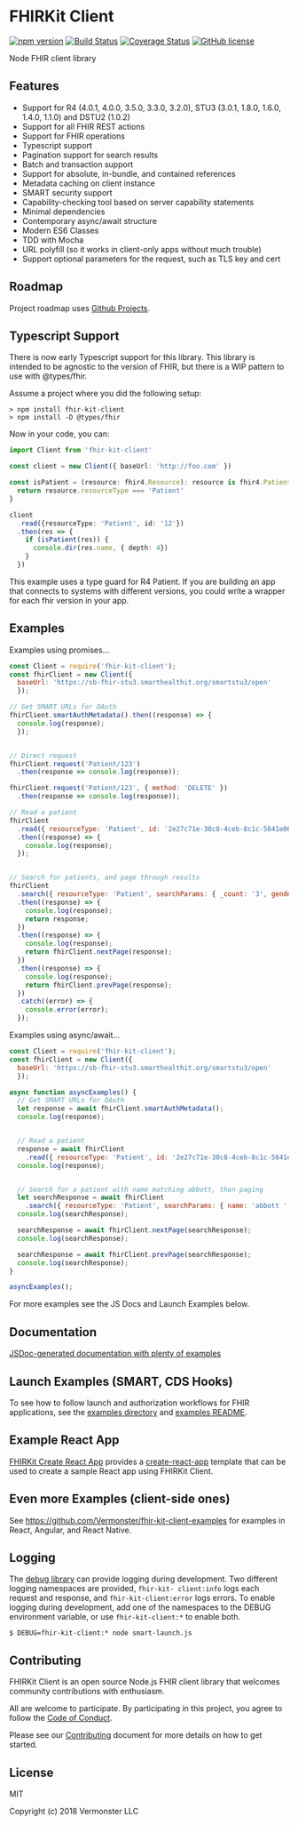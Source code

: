 # FHIRKit Client
[![npm version](https://badge.fury.io/js/fhir-kit-client.svg)](https://badge.fury.io/js/fhir-kit-client)
[![Build Status](https://github.com/Vermonster/fhir-kit-client/actions/workflows/node.js.yml/badge.svg)](https://github.com/Vermonster/fhir-kit-client/actions/workflows/node.js.yml)
[![Coverage Status](https://coveralls.io/repos/github/Vermonster/fhir-kit-client/badge.svg?branch=master)](https://coveralls.io/github/Vermonster/fhir-kit-client?branch=master)
[![GitHub license](https://img.shields.io/github/license/Vermonster/fhir-kit-client.svg)](https://github.com/Vermonster/fhir-kit-client/blob/master/LICENSE)

Node FHIR client library

## Features

* Support for R4 (4.0.1, 4.0.0, 3.5.0, 3.3.0, 3.2.0), STU3 (3.0.1, 1.8.0, 1.6.0, 1.4.0, 1.1.0) and DSTU2 (1.0.2)
* Support for all FHIR REST actions
* Support for FHIR operations
* Typescript support
* Pagination support for search results
* Batch and transaction support
* Support for absolute, in-bundle, and contained references
* Metadata caching on client instance
* SMART security support
* Capability-checking tool based on server capability statements
* Minimal dependencies
* Contemporary async/await structure
* Modern ES6 Classes
* TDD with Mocha
* URL polyfill (so it works in client-only apps without much trouble)
* Support optional parameters for the request, such as TLS key and cert

## Roadmap

Project roadmap uses [Github Projects](https://github.com/Vermonster/fhir-kit-client/projects/1).

## Typescript Support

There is now early Typescript support for this library. This library is
intended to be agnostic to the version of FHIR, but there is a WIP pattern to
use with @types/fhir.

Assume a project where you did the following setup:
```
> npm install fhir-kit-client
> npm install -D @types/fhir
```

Now in your code, you can:

```typescript
import Client from 'fhir-kit-client'

const client = new Client({ baseUrl: 'http://foo.com' })

const isPatient = (resource: fhir4.Resource): resource is fhir4.Patient => {
  return resource.resourceType === 'Patient'
}

client
  .read({resourceType: 'Patient', id: '12'})
  .then(res => {
    if (isPatient(res)) {
      console.dir(res.name, { depth: 4})
    }
  })
```

This example uses a type guard for R4 Patient. If you are building an app that
connects to systems with different versions, you could write a wrapper for each
fhir version in your app.

## Examples

Examples using promises...

```javascript
const Client = require('fhir-kit-client');
const fhirClient = new Client({
  baseUrl: 'https://sb-fhir-stu3.smarthealthit.org/smartstu3/open'
  });

// Get SMART URLs for OAuth
fhirClient.smartAuthMetadata().then((response) => {
  console.log(response);
  });


// Direct request
fhirClient.request('Patient/123')
  .then(response => console.log(response));

fhirClient.request('Patient/123', { method: 'DELETE' })
  .then(response => console.log(response));

// Read a patient
fhirClient
  .read({ resourceType: 'Patient', id: '2e27c71e-30c8-4ceb-8c1c-5641e066c0a4' })
  .then((response) => {
    console.log(response);
  });


// Search for patients, and page through results
fhirClient
  .search({ resourceType: 'Patient', searchParams: { _count: '3', gender: 'female' } })
  .then((response) => {
    console.log(response);
    return response;
  })
  .then((response) => {
    console.log(response);
    return fhirClient.nextPage(response);
  })
  .then((response) => {
    console.log(response);
    return fhirClient.prevPage(response);
  })
  .catch((error) => {
    console.error(error);
  });
```

Examples using async/await...

```javascript
const Client = require('fhir-kit-client');
const fhirClient = new Client({
  baseUrl: 'https://sb-fhir-stu3.smarthealthit.org/smartstu3/open'
  });

async function asyncExamples() {
  // Get SMART URLs for OAuth
  let response = await fhirClient.smartAuthMetadata();
  console.log(response);


  // Read a patient
  response = await fhirClient
    .read({ resourceType: 'Patient', id: '2e27c71e-30c8-4ceb-8c1c-5641e066c0a4' });
  console.log(response);


  // Search for a patient with name matching abbott, then paging
  let searchResponse = await fhirClient
    .search({ resourceType: 'Patient', searchParams: { name: 'abbott ' } })
  console.log(searchResponse);

  searchResponse = await fhirClient.nextPage(searchResponse);
  console.log(searchResponse);

  searchResponse = await fhirClient.prevPage(searchResponse);
  console.log(searchResponse);
}

asyncExamples();
```

For more examples see the JS Docs and Launch Examples below.

## Documentation

[JSDoc-generated documentation with plenty of examples](https://vermonster.github.io/fhir-kit-client/fhir-kit-client/1.9.2/index.html)

## Launch Examples (SMART, CDS Hooks)

To see how to follow launch and authorization workflows for FHIR applications,
see the [examples directory](./examples/) and [examples README](./examples/README.md).

## Example React App

[FHIRKit Create React App](https://github.com/Vermonster/fhir-kit-create-react)
provides a [create-react-app](https://github.com/facebook/create-react-app)
template that can be used to create a sample React app using FHIRKit Client.

## Even more Examples (client-side ones)

See https://github.com/Vermonster/fhir-kit-client-examples for examples in React,
Angular, and React Native.

## Logging

The [debug library](https://www.npmjs.com/package/debug) can provide logging
during development. Two different logging namespaces are provided, `fhir-kit-
client:info` logs each request and response, and `fhir-kit-client:error` logs
errors. To enable logging during development, add one of the namespaces to the
DEBUG environment variable, or use `fhir-kit-client:*` to enable both.

```
$ DEBUG=fhir-kit-client:* node smart-launch.js
```

## Contributing

FHIRKit Client is an open source Node.js FHIR client library that welcomes
community contributions with enthusiasm.

All are welcome to participate. By participating in this project, you agree to
follow the [Code of
Conduct](https://github.com/Vermonster/fhir-kit-client/blob/master/CODE_OF_CONDUCT.md).

Please see our
[Contributing](https://github.com/Vermonster/fhir-kit-client/blob/master/CONTRIBUTING.md)
document for more details on how to get started.

## License

MIT

Copyright (c) 2018 Vermonster LLC
